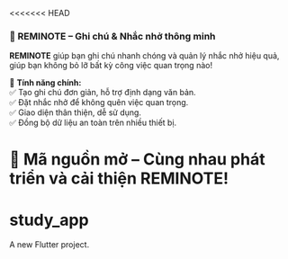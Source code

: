 <<<<<<< HEAD
### 📝 REMINOTE – Ghi chú & Nhắc nhở thông minh  

**REMINOTE** giúp bạn ghi chú nhanh chóng và quản lý nhắc nhở hiệu quả, giúp bạn không bỏ lỡ bất kỳ công việc quan trọng nào!  

🔹 **Tính năng chính:**  
✅ Tạo ghi chú đơn giản, hỗ trợ định dạng văn bản.  
✅ Đặt nhắc nhở để không quên việc quan trọng.  
✅ Giao diện thân thiện, dễ sử dụng.  
✅ Đồng bộ dữ liệu an toàn trên nhiều thiết bị.  

🚀 **Mã nguồn mở** – Cùng nhau phát triển và cải thiện REMINOTE!  
=======
# study_app

A new Flutter project.
